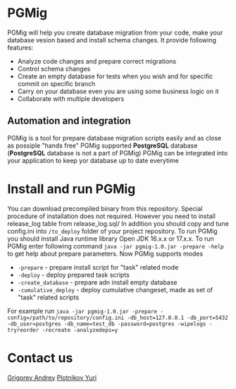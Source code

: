 # PGMig

PGMig will help you create database migration from your code, make your database vesion based and install schema changes. It provide following features:
- Analyze code changes and prepare correct migrations
- Control schema changes
- Create an empty database for tests when you wish and for specific commit on specific branch
- Carry on your database even you are using some business logic on it
- Collaborate with multiple developers

## Automation and integration

PGMig is a tool for prepare database migration scripts easily and as close as possiple "hands free"
PGMig supported **PostgreSQL** database (**PostgreSQL** database is not a part of PGMig)
PGMig can be integrated into your application to keep yor database up to date everytime

# Install and run PGMig

You can download precompiled binary from this repository. Special procedure of installation does not required. However you need to install release_log table from release_log.sql/ In addition you should copy and tune config.ini into `/to_deploy` folder of your project repository. To run PGMig you should install Java runtime library Open JDK 16.x.x or 17.x.x.
To run PGMig enter following command `java -jar pgmig-1.0.jar -prepare -help` to get help about prepare parameters.
Now PGMig supports modes
- `-prepare` - prepare install script for "task" related mode
- `-deploy` - deploy prepared task scripts
- `-create_database` - prepare adn install empty database
- `-cumulative_deploy` - deploy cumulative changeset, made as set of "task" related scripts

For example run `java -jar pgmig-1.0.jar -prepare -config=/path/to/repository/config.ini -db_host=127.0.0.1 -db_port=5432 -db_user=postgres -db_name=test_db -password=postgres -wipelogs -tryreorder -recreate -analyzedeps=y`

# Contact us

[Grigorev Andrey](mailto://andr.grigor@gmail.com)
[Plotnikov Yuri](mailto://Plotnikovya@gmail.com)
